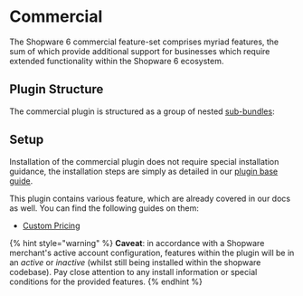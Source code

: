 # Commercial

The Shopware 6 commercial feature-set comprises myriad features, the sum of which provide additional support for businesses which require extended functionality within the Shopware 6 ecosystem.

## Plugin Structure

The commercial plugin is structured as a group of nested [sub-bundles](concepts/extensions/plugins-concept.md#symfony-bundles):

## Setup

Installation of the commercial plugin does not require special installation guidance, the installation steps are simply as detailed in our [plugin base guide](guides/plugins/plugins/plugin-base-guide#install-your-plugin).

This plugin contains various feature, which are already covered in our docs as well. You can find the following guides on them:

* [Custom Pricing](guides/plugins/plugins/api/custom-pricing)

{% hint style="warning" %}
**Caveat**: in accordance with a Shopware merchant's active account configuration, features within the plugin will be in an _active_ or _inactive_ (whilst still being installed within the shopware codebase). Pay close attention to any install information or special conditions for the provided features.
{% endhint %}

